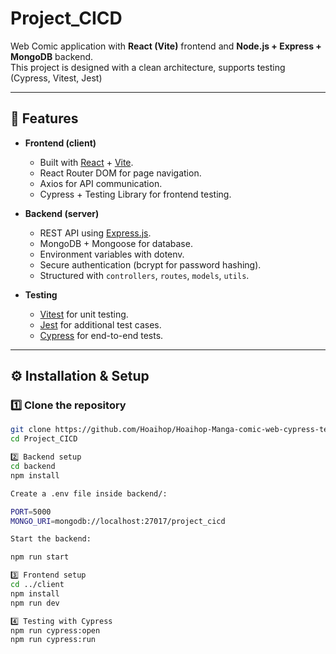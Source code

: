 # Project_CICD

Web Comic application with **React (Vite)** frontend and **Node.js + Express + MongoDB** backend.  
This project is designed with a clean architecture, supports testing (Cypress, Vitest, Jest)

---

## 🚀 Features

- **Frontend (client)**

  - Built with [React](https://react.dev/) + [Vite](https://vitejs.dev/).
  - React Router DOM for page navigation.
  - Axios for API communication.
  - Cypress + Testing Library for frontend testing.

- **Backend (server)**

  - REST API using [Express.js](https://expressjs.com/).
  - MongoDB + Mongoose for database.
  - Environment variables with dotenv.
  - Secure authentication (bcrypt for password hashing).
  - Structured with `controllers`, `routes`, `models`, `utils`.

- **Testing**
  - [Vitest](https://vitest.dev/) for unit testing.
  - [Jest](https://jestjs.io/) for additional test cases.
  - [Cypress](https://www.cypress.io/) for end-to-end tests.

---

## ⚙️ Installation & Setup

### 1️⃣ Clone the repository

```bash
git clone https://github.com/Hoaihop/Hoaihop-Manga-comic-web-cypress-testing.git
cd Project_CICD

2️⃣ Backend setup
cd backend
npm install

Create a .env file inside backend/:

PORT=5000
MONGO_URI=mongodb://localhost:27017/project_cicd

Start the backend:

npm run start

3️⃣ Frontend setup
cd ../client
npm install
npm run dev

4️⃣ Testing with Cypress
npm run cypress:open
npm run cypress:run
```
